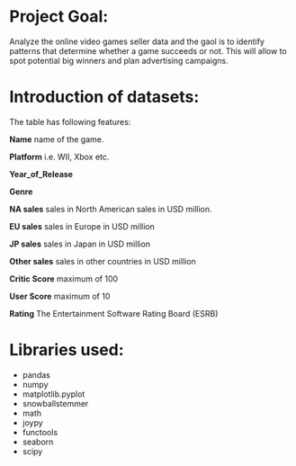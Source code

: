 # Project Goal:
 Analyze the online video games seller data and the gaol is to identify patterns that determine whether a game succeeds or not. This will allow to spot potential big winners and plan advertising campaigns. 

# Introduction of datasets:
The table has following features:

__Name__  name of the game.

__Platform__ i.e. WII, Xbox etc.

__Year_of_Release__

__Genre__

__NA sales__ sales in North American sales in USD million.

__EU sales__  sales in Europe in USD million

__JP sales__ sales in Japan in USD million

__Other sales__ sales in other countries in USD million

__Critic Score__ maximum of 100

__User Score__ maximum of 10

__Rating__  The Entertainment Software Rating Board (ESRB)

 # Libraries used:
 
*  pandas
*  numpy
*  matplotlib.pyplot
*  snowballstemmer
*  math
*  joypy
*  functools
*  seaborn
*  scipy 
